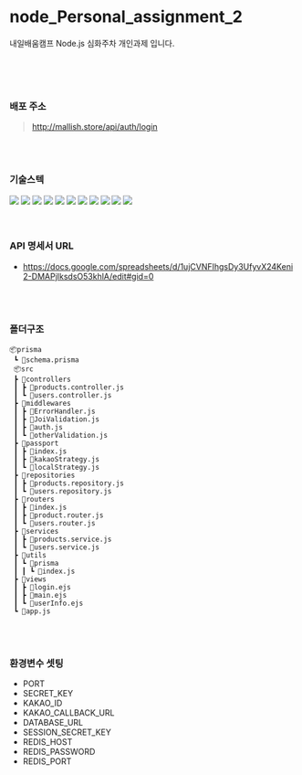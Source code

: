 # node_Personal_assignment_2

내일배움캠프 Node.js 심화주차 개인과제 입니다.

</br>
</br>
</br>

### 배포 주소

> http://mallish.store/api/auth/login

</br>
</br>

### 기술스텍

<div>
<img src="https://img.shields.io/badge/보일내용-배경색상?style=for-the-badge&logo=제공하는이름&logoColor=내용색상">

<img src="https://img.shields.io/badge/javaScript-F7DF1E?style=for-the-badge&logo=javaScript&logoColor=black">

<img src="https://img.shields.io/badge/Node.js-339933?style=for-the-badge&logo=Node.js&logoColor=white">

<img src="https://img.shields.io/badge/express-000000?style=for-the-badge&logo=express&logoColor=white">

<img src="https://img.shields.io/badge/MySQL-4479A1?style=for-the-badge&logo=MySQL&logoColor=white">

<img src="https://img.shields.io/badge/Amazon RDS-527FFF?style=for-the-badge&logo=Amazon RDS&logoColor=white">

<img src="https://img.shields.io/badge/Prisma-2D3748?style=for-the-badge&logo=Prisma&logoColor=white">

<img src="https://img.shields.io/badge/Redis-DC382D?style=for-the-badge&logo=Redis&logoColor=white">

<img src="https://img.shields.io/badge/Passport-34E27A?style=for-the-badge&logo=Passport&logoColor=black">

<img src="https://img.shields.io/badge/Amazon EC2-FF9900?style=for-the-badge&logo=Amazon EC2&logoColor=black">

<img src="https://img.shields.io/badge/Ubuntu-E95420?style=for-the-badge&logo=Ubuntu&logoColor=white">
</div>

</br>
</br>

### API 명세서 URL

- https://docs.google.com/spreadsheets/d/1ujCVNFIhgsDy3UfyvX24Keni2-DMAPjIksdsO53khlA/edit#gid=0

</br>
</br>

### 폴더구조

```
📦prisma
 ┗ 📜schema.prisma
 📦src
 ┣ 📂controllers
 ┃ ┣ 📜products.controller.js
 ┃ ┗ 📜users.controller.js
 ┣ 📂middlewares
 ┃ ┣ 📜ErrorHandler.js
 ┃ ┣ 📜JoiValidation.js
 ┃ ┣ 📜auth.js
 ┃ ┗ 📜otherValidation.js
 ┣ 📂passport
 ┃ ┣ 📜index.js
 ┃ ┣ 📜kakaoStrategy.js
 ┃ ┗ 📜localStrategy.js
 ┣ 📂repositories
 ┃ ┣ 📜products.repository.js
 ┃ ┗ 📜users.repository.js
 ┣ 📂routers
 ┃ ┣ 📜index.js
 ┃ ┣ 📜product.router.js
 ┃ ┗ 📜users.router.js
 ┣ 📂services
 ┃ ┣ 📜products.service.js
 ┃ ┗ 📜users.service.js
 ┣ 📂utils
 ┃ ┗ 📂prisma
 ┃ ┃ ┗ 📜index.js
 ┣ 📂views
 ┃ ┣ 📜login.ejs
 ┃ ┣ 📜main.ejs
 ┃ ┗ 📜userInfo.ejs
 ┗ 📜app.js
```

</br>
</br>

### 환경변수 셋팅

- PORT
- SECRET_KEY
- KAKAO_ID
- KAKAO_CALLBACK_URL
- DATABASE_URL
- SESSION_SECRET_KEY
- REDIS_HOST
- REDIS_PASSWORD
- REDIS_PORT

